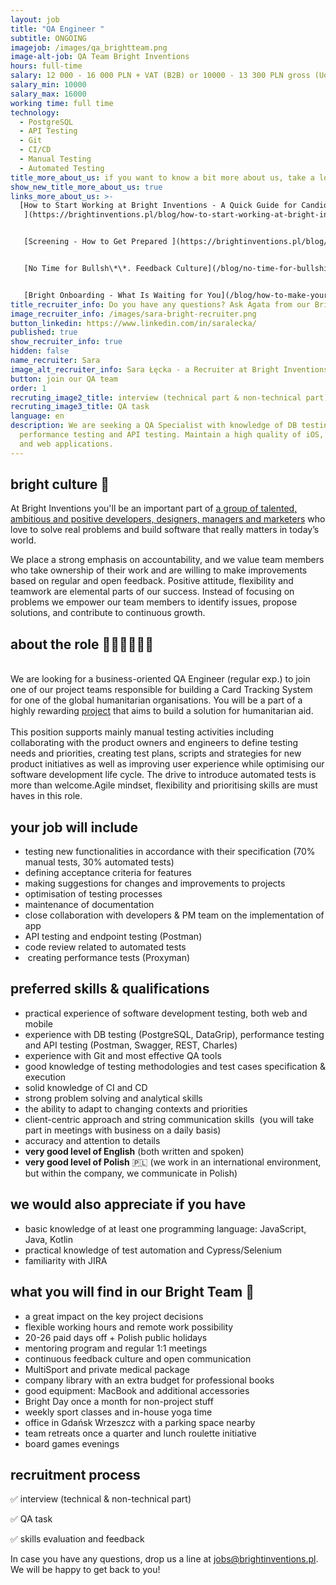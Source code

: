 ```yaml
---
layout: job
title: "QA Engineer "
subtitle: ONGOING
imagejob: /images/qa_brightteam.png
image-alt-job: QA Team Bright Inventions
hours: full-time
salary: 12 000 - 16 000 PLN + VAT (B2B) or 10000 - 13 300 PLN gross (UoP)
salary_min: 10000
salary_max: 16000
working time: full time
technology:
  - PostgreSQL
  - API Testing
  - Git
  - CI/CD
  - Manual Testing
  - Automated Testing
title_more_about_us: if you want to know a bit more about us, take a look below 🙋🏻‍♀️🙋🏻‍♂️
show_new_title_more_about_us: true
links_more_about_us: >-
  [How to Start Working at Bright Inventions - A Quick Guide for Candidates
   ](https://brightinventions.pl/blog/how-to-start-working-at-bright-inventions-a-quick-guide-for-candidates/)


   [Screening - How to Get Prepared ](https://brightinventions.pl/blog/recruitment-screening-what-is-it-for/)


   [No Time for Bullsh\*\*. Feedback Culture](/blog/no-time-for-bullshit-feedback-culture/)


   [Bright Onboarding - What Is Waiting for You](/blog/how-to-make-your-onboarding-bright)
title_recruiter_info: Do you have any questions? Ask Agata from our Bright team!
image_recruiter_info: /images/sara-bright-recruiter.png
button_linkedin: https://www.linkedin.com/in/saralecka/
published: true
show_recruiter_info: true
hidden: false
name_recruiter: Sara
image_alt_recruiter_info: Sara Łęcka - a Recruiter at Bright Inventions
button: join our QA team
order: 1
recruting_image2_title: interview (technical part & non-technical part)
recruting_image3_title: QA task
language: en
description: We are seeking a QA Specialist with knowledge of DB testing,
  performance testing and API testing. Maintain a high quality of iOS, Android
  and web applications.
---
```

## bright culture 🧡

At Bright Inventions you'll be an important part of [a group of talented, ambitious and positive developers, designers, managers and marketers](https://brightinventions.pl/about-us/team/) who love to solve real problems and build software that really matters in today’s world.

We place a strong emphasis on accountability, and we value team members who take ownership of their work and are willing to make improvements based on regular and open feedback. Positive attitude, flexibility and teamwork are elemental parts of our success. Instead of focusing on problems we empower our team members to identify issues, propose solutions, and contribute to continuous growth.



## about the role 🧑🏻‍💻🧑🏻‍💻

\
We are looking for a business-oriented QA Engineer (regular exp.) to join one of our project teams responsible for building a Card Tracking System for one of the global humanitarian organisations. You will be a part of a highly rewarding [project](https://brightinventions.pl/projects/card-tracking-system/) that aims to build a solution for humanitarian aid.\
\
This position supports mainly manual testing activities including collaborating with the product owners and engineers to define testing needs and priorities, creating test plans, scripts and strategies for new product initiatives as well as improving user experience while optimising our software development life cycle. The drive to introduce automated tests is more than welcome.Agile mindset, flexibility and prioritising skills are must haves in this role.



## your job will include

* testing new functionalities in accordance with their specification (70% manual tests, 30% automated tests)
* defining acceptance criteria for features
* making suggestions for changes and improvements to projects
* optimisation of testing processes
* maintenance of documentation
* close collaboration with developers & PM team on the implementation of app
* API testing and endpoint testing (Postman)
* code review related to automated tests
*  creating performance tests (Proxyman)



## preferred skills & qualifications

* practical experience of software development testing, both web and mobile 
* experience with DB testing (PostgreSQL, DataGrip), performance testing and API testing (Postman, Swagger, REST, Charles) 
* experience with Git and most effective QA tools
* good knowledge of testing methodologies and test cases specification & execution
* solid knowledge of CI and CD 
* strong problem solving and analytical skills
* the ability to adapt to changing contexts and priorities
* client-centric approach and string communication skills  (you will take part in meetings with business on a daily basis)
* accuracy and attention to details
* **very good level of English** (both written and spoken)
* **very good level of Polish** 🇵🇱 (we work in an international environment, but within the company, we communicate in Polish)

## we would also appreciate if you have 

* basic knowledge of at least one programming language: JavaScript, Java, Kotlin 
* practical knowledge of test automation and Cypress/Selenium
* familiarity with JIRA



## what you will find in our Bright Team 🧡

* a great impact on the key project decisions
* flexible working hours and remote work possibility
* 20-26 paid days off + Polish public holidays
* mentoring program and regular 1:1 meetings
* continuous feedback culture and open communication
* MultiSport and private medical package
* company library with an extra budget for professional books
* good equipment: MacBook and additional accessories
* Bright Day once a month for non-project stuff
* weekly sport classes and in-house yoga time
* office in Gdańsk Wrzeszcz with a parking space nearby
* team retreats once a quarter and lunch roulette initiative
* board games evenings

## recruitment process

✅ interview (technical & non-technical part) 

✅ QA task

✅ skills evaluation and feedback 

In case you have any questions, drop us a line at jobs@brightinventions.pl. We will be happy to get back to you!
